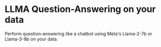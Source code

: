 # LLMA Question-Answering on your data
Perform question-answering like a chatbot using Meta's Llama-2-7b or Llama-3-8b on your data.
